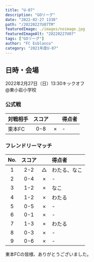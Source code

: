 ```yaml
---
title: "U-07"
description: "GOリーグ"
date: "2022-02-27 1330"
path: "/20220227U07TM"
featuredImage: ./images/noimage.jpg
featuredImageAlt: "20220227U07"
tags: ["GOリーグ"]
author: "FC Esblanco"
category: "2021年度U-07"
---
```


## 日時・会場

2022年2月27日（日）13:30キックオフ<br>
@東小岩小学校

### 公式戦

| 対戦相手| スコア |   | 得点者  |
|:----|:------:|:-:|:--------|
| 東本FC | 0-8 | × |-|

### フレンドリーマッチ

| No.| スコア |   | 得点者  |
|:--:|:------:|:-:|:--------|
| 1  | 2-2 | △ |わたる、なこ|
| 2  | 0-4 | × |-|
| 3  | 1-2 | × |なこ|
| 4  | 1-2 | × |わたる|
| 5  | 0-5 | × |-|
| 6  | 0-1 | × |-|
| 7  | 1-3 | × |わたる|
| 8  | 0-3 | × |-|
| 9  | 0-6 | × |-|

東本FCの皆様、ありがとうございました。